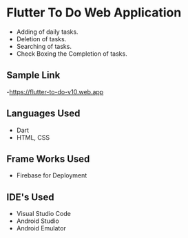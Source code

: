 # Flutter To Do Web Application
 - Adding of daily tasks.
 - Deletion of tasks.
 - Searching of tasks.
 - Check Boxing the Completion of tasks.

## Sample Link
-https://flutter-to-do-v10.web.app

## Languages Used
- Dart
- HTML, CSS

## Frame Works Used
- Firebase for Deployment

## IDE's Used
- Visual Studio Code
- Android Studio
- Android Emulator
